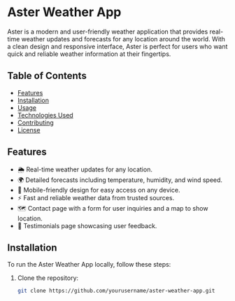 # Aster Weather App

Aster is a modern and user-friendly weather application that provides real-time weather updates and forecasts for any location around the world. With a clean design and responsive interface, Aster is perfect for users who want quick and reliable weather information at their fingertips.

## Table of Contents
- [Features](#features)
- [Installation](#installation)
- [Usage](#usage)
- [Technologies Used](#technologies-used)
- [Contributing](#contributing)
- [License](#license)

## Features
- 🌦️ Real-time weather updates for any location.
- 🌍 Detailed forecasts including temperature, humidity, and wind speed.
- 📱 Mobile-friendly design for easy access on any device.
- ⚡ Fast and reliable weather data from trusted sources.
- 🗺️ Contact page with a form for user inquiries and a map to show location.
- 📜 Testimonials page showcasing user feedback.

## Installation
To run the Aster Weather App locally, follow these steps:

1. Clone the repository:
   ```bash
   git clone https://github.com/yourusername/aster-weather-app.git
